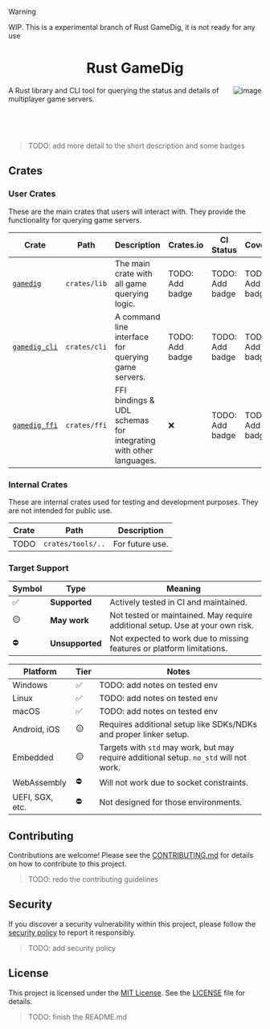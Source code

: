 > [!WARNING]  
> WIP. This is a experimental branch of Rust GameDig, it is not ready for any use

<h1 align="center">Rust GameDig</h1>

<img align="right" src="https://github.com/user-attachments/assets/179d72f8-0c1f-4034-9852-b725254ece53" alt="image" />

A Rust library and CLI tool for querying the status and details of multiplayer game servers.

&nbsp;

&nbsp;

> TODO: add more detail to the short description and some badges

## Crates

### User Crates

These are the main crates that users will interact with. They provide the functionality for querying game servers.

| Crate                                   | Path         | Description                                                      | Crates.io       | CI Status       | Coverage        |
| --------------------------------------- | ------------ | ---------------------------------------------------------------- | --------------- | --------------- | --------------- |
| [`gamedig`](./crates/lib/README.md)     | `crates/lib` | The main crate with all game querying logic.                     | TODO: Add badge | TODO: Add badge | TODO: Add badge |
| [`gamedig_cli`](./crates/cli/README.md) | `crates/cli` | A command line interface for querying game servers.              | TODO: Add badge | TODO: Add badge | TODO: Add badge |
| [`gamedig_ffi`](./crates/ffi/README.md) | `crates/ffi` | FFI bindings & UDL schemas for integrating with other languages. | ❌              | TODO: Add badge | TODO: Add badge |

### Internal Crates

These are internal crates used for testing and development purposes. They are not intended for public use.

| Crate | Path              | Description     |
| ----- | ----------------- | --------------- |
| TODO  | `crates/tools/..` | For future use. |

### Target Support

| Symbol | Type            | Meaning                                                                       |
| ------ | --------------- | ----------------------------------------------------------------------------- |
| ✅     | **Supported**   | Actively tested in CI and maintained.                                         |
| 🟡     | **May work**    | Not tested or maintained. May require additional setup. Use at your own risk. |
| ⛔     | **Unsupported** | Not expected to work due to missing features or platform limitations.         |

| Platform        | Tier | Notes                                                                                  |
| --------------- | ---- | -------------------------------------------------------------------------------------- |
| Windows         | ✅   | TODO: add notes on tested env                                                          |
| Linux           | ✅   | TODO: add notes on tested env                                                          |
| macOS           | ✅   | TODO: add notes on tested env                                                          |
| Android, iOS    | 🟡   | Requires additional setup like SDKs/NDKs and proper linker setup.                      |
| Embedded        | 🟡   | Targets with `std` may work, but may require additional setup. `no_std` will not work. |
| WebAssembly     | ⛔   | Will not work due to socket constraints.                                               |
| UEFI, SGX, etc. | ⛔   | Not designed for those environments.                                                   |

## Contributing

Contributions are welcome! Please see the [CONTRIBUTING.md](./CONTRIBUTING.md) for details on how to contribute to this project.

> TODO: redo the contributing guidelines

## Security

If you discover a security vulnerability within this project, please follow the [security policy](./SECURITY.md) to report it responsibly.

> TODO: add security policy

## License

This project is licensed under the [MIT License](./LICENSE). See the [LICENSE](./LICENSE) file for details.

> TODO: finish the README.md
